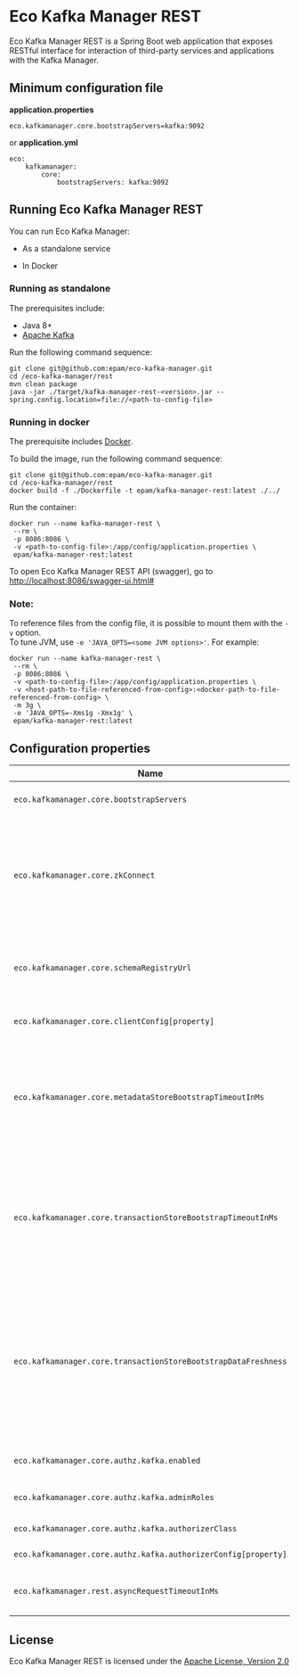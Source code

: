 # Eco Kafka Manager REST

Eco Kafka Manager REST is a Spring Boot web application that exposes RESTful interface for interaction of third-party services and applications with the Kafka Manager.

## Minimum configuration file

**application.properties**
```
eco.kafkamanager.core.bootstrapServers=kafka:9092
```

or **application.yml**
```
eco:
    kafkamanager:
        core:
            bootstrapServers: kafka:9092
```

## Running Eco Kafka Manager REST 

You can run Eco Kafka Manager: 

* As a standalone service 

* In Docker 

### Running as standalone

The prerequisites include:
* Java 8+
* [Apache Kafka](https://kafka.apache.org/)

Run the following command sequence:
```
git clone git@github.com:epam/eco-kafka-manager.git
cd /eco-kafka-manager/rest
mvn clean package
java -jar ./target/kafka-manager-rest-<version>.jar --spring.config.location=file://<path-to-config-file>
```

### Running in docker

The prerequisite includes [Docker](https://www.docker.com/get-started).

To build the image, run the following command sequence:
```
git clone git@github.com:epam/eco-kafka-manager.git
cd /eco-kafka-manager/rest
docker build -f ./Dockerfile -t epam/kafka-manager-rest:latest ./../
```

Run the container:
```
docker run --name kafka-manager-rest \
 --rm \
 -p 8086:8086 \
 -v <path-to-config-file>:/app/config/application.properties \
 epam/kafka-manager-rest:latest
```

To open Eco Kafka Manager REST API (swagger), go to [http://localhost:8086/swagger-ui.html#](http://localhost:8086/swagger-ui.html#)

### Note:

To reference files from the config file, it is possible to mount them with the
`-v` option. <br />
To tune JVM, use `-e 'JAVA_OPTS=<some JVM options>'`.
For example:
```
docker run --name kafka-manager-rest \
 --rm \
 -p 8086:8086 \
 -v <path-to-config-file>:/app/config/application.properties \
 -v <host-path-to-file-referenced-from-config>:<docker-path-to-file-referenced-from-config> \
 -m 3g \
 -e 'JAVA_OPTS=-Xms1g -Xmx1g' \
 epam/kafka-manager-rest:latest
```

## Configuration properties

Name | Description | Default
---  | ---         | --- 
`eco.kafkamanager.core.bootstrapServers` | A comma-separated list of Kafka brokers to connect to. |
`eco.kafkamanager.core.zkConnect` | An external representation of Zookeeper connection string (with external host/IP) to connect to Kafka/ZK inside Docker containers. For other cases this property should be left empty. |
`eco.kafkamanager.core.schemaRegistryUrl` | URL to the [Schema Registry](https://docs.confluent.io/current/schema-registry/index.html) REST API, used for reading records in Avro format serialized using the Schema Registry. |
`eco.kafkamanager.core.clientConfig[property]` | Common Kafka [client properties](https://kafka.apache.org/23/documentation.html#adminclientconfigs), used to connect to cluster. |
`eco.kafkamanager.core.metadataStoreBootstrapTimeoutInMs` | Max duration in milliseconds for bootstrapping user-defined metadata. If timeout is too small, you may observe stale data for some time (gets consistent eventually) after service is started. | 180000
`eco.kafkamanager.core.transactionStoreBootstrapTimeoutInMs` | Max duration in milliseconds for bootstrapping transaction metadata (`__transaction_state`). If timeout is too small, you may observe stale data for some time (gets consistent eventually) after service is started. | 180000
`eco.kafkamanager.core.transactionStoreBootstrapDataFreshness` | Defines the data freshness window for bootstrapping transaction metadata (`__transaction_state`). <br/><br/> Possible values: <br/> `ONE_HOUR` <br/> `TWO_HOURS` <br/> `THREE_HOURS` <br/> `ONE_DAY` <br/> `TWO_DAYS` <br/> `THREE_DAYS` <br/> `ONE_WEEK` <br/> `TWO_WEEKS` <br/> `THREE_WEEKS` | `ONE_HOUR`
`eco.kafkamanager.core.authz.kafka.enabled` | Controls whether authorization is enabled/disabled. | `false`
`eco.kafkamanager.core.authz.kafka.adminRoles` | List of admin roles. Users with this roles have all permissions. |
`eco.kafkamanager.core.authz.kafka.authorizerClass` | Kafka [Authorizer](https://cwiki.apache.org/confluence/display/KAFKA/KIP-11+-+Authorization+Interface) implementation. | `kafka.security.auth.SimpleAclAuthorizer`
`eco.kafkamanager.core.authz.kafka.authorizerConfig[property]` | Kafka [Authorizer](https://cwiki.apache.org/confluence/display/KAFKA/KIP-11+-+Authorization+Interface) properties. | 
`eco.kafkamanager.rest.asyncRequestTimeoutInMs` | Timeout in milliseconds for asynchronous request processing. | 300000

## License

Eco Kafka Manager REST is licensed under the [Apache License, Version 2.0](https://www.apache.org/licenses/LICENSE-2.0)
